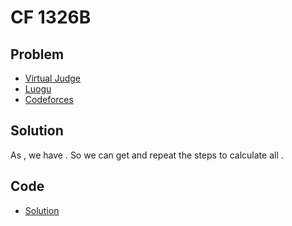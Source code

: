 # CF 1326B

## Problem

- [Virtual Judge](https://vjudge.net/problem/CodeForces-1326B)
- [Luogu](https://www.luogu.com.cn/problem/CF1326B)
- [Codeforces](https://codeforces.com/problemset/problem/1326/B)

## Solution

As <data value="v{x}b{c{1}}o{=}c{0}"></data>, we have <data value="v{a}b{c{1}}o{=}v{b}b{c{1}}o{+}v{x}b{c{1}}o{=}v{b}b{c{1}}"></data>. So we can get <data value="v{x}b{c{2}}o{=}o{max}o{(}c{0}o{,}v{a}b{c{1}}o{)}"></data> and repeat the steps to calculate all <data value="v{a}b{v{i}}"></data>.

## Code

- [Solution](CF.1326B.0.cpp)
